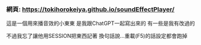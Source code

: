 ### 網頁: https://tokihorokeiya.github.io/soundEffectPlayer/

這是一個用來播音效的小東東
是我跟ChatGPT一起寫出來的
有一些是我有改過的

不過我忘了讓他用SESSION把東西記著
換句話說...重載(F5)的話設定都會跑掉

<!--
**tokihorokeiya/tokihorokeiya** is a ✨ _special_ ✨ repository because its `README.md` (this file) appears on your GitHub profile.

Here are some ideas to get you started:

- 🔭 I’m currently working on ...
- 🌱 I’m currently learning ...
- 👯 I’m looking to collaborate on ...
- 🤔 I’m looking for help with ...
- 💬 Ask me about ...
- 📫 How to reach me: ...
- 😄 Pronouns: ...
- ⚡ Fun fact: ...
-->
